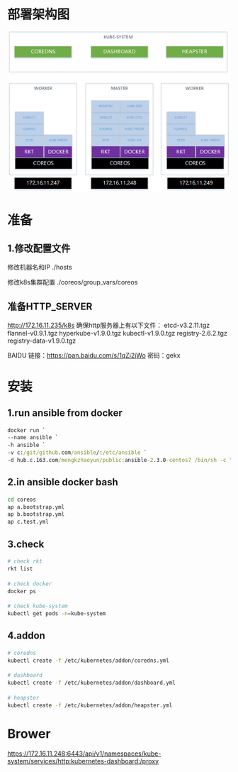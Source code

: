# 部署架构图

<img alt="Schema" src="docs/schema.png">

# 准备

## 1.修改配置文件
修改机器名和IP
./hosts

修改k8s集群配置
./coreos/group_vars/coreos

## 准备HTTP_SERVER
http://172.16.11.235/k8s
确保http服务器上有以下文件：
etcd-v3.2.11.tgz
flannel-v0.9.1.tgz
hyperkube-v1.9.0.tgz
kubectl-v1.9.0.tgz
registry-2.6.2.tgz
registry-data-v1.9.0.tgz

BAIDU
链接：https://pan.baidu.com/s/1qZi2jWo 密码：gekx


# 安装

## 1.run ansible from docker
```cmd
docker run `
--name ansible `
-h ansible `
-v c:/git/github.com/ansible/:/etc/ansible `
-d hub.c.163.com/mengkzhaoyun/public:ansible-2.3.0-centos7 /bin/sh -c "while true; do echo hello world; sleep 1; done"
```

## 2.in ansible docker bash
```bash
cd coreos
ap a.bootstrap.yml
ap b.bootstrap.yml
ap c.test.yml
```

## 3.check
```bash
# check rkt
rkt list

# check docker
docker ps

# check kube-system
kubectl get pods -n=kube-system
```

## 4.addon
```bash
# coredns
kubectl create -f /etc/kubernetes/addon/coredns.yml 

# dashboard
kubectl create -f /etc/kubernetes/addon/dashboard.yml 

# heapster
kubectl create -f /etc/kubernetes/addon/heapster.yml 
```

# Brower
https://172.16.11.248:6443/api/v1/namespaces/kube-system/services/http:kubernetes-dashboard:/proxy